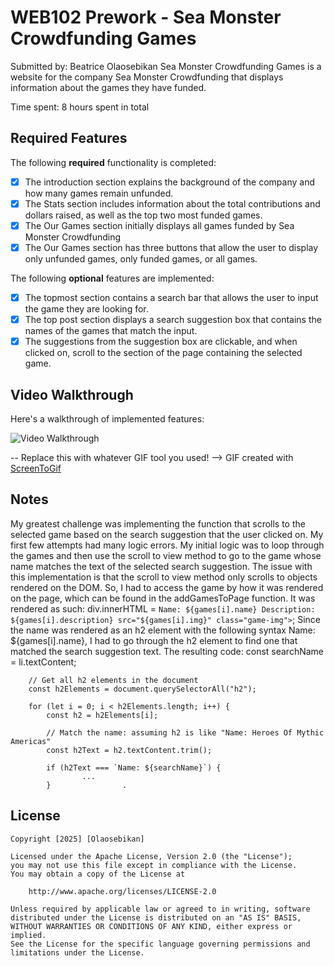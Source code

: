 # WEB102 Prework - Sea Monster Crowdfunding Games

Submitted by: Beatrice Olaosebikan
Sea Monster Crowdfunding Games is a website for the company Sea Monster Crowdfunding that displays information about the games they have funded.

Time spent: 8 hours spent in total

## Required Features

The following **required** functionality is completed:

* [x] The introduction section explains the background of the company and how many games remain unfunded.
* [x] The Stats section includes information about the total contributions and dollars raised, as well as the top two most funded games.
* [x] The Our Games section initially displays all games funded by Sea Monster Crowdfunding
* [x] The Our Games section has three buttons that allow the user to display only unfunded games, only funded games, or all games.

The following **optional** features are implemented:

* [x] The topmost section contains a search bar that allows the user to input the game they are looking for.
* [x] The top post section displays a search suggestion box that contains the names of the games that match the input.
* [x] The suggestions from the suggestion box are clickable, and when clicked on, scroll to the section of the page containing the selected game. 

## Video Walkthrough

Here's a walkthrough of implemented features:

<img src='walkthrough.gif' title='Video Walkthrough' width='' alt='Video Walkthrough' />

-- Replace this with whatever GIF tool you used! -->
GIF created with [ScreenToGif](https://www.screentogif.com/) 

## Notes

My greatest challenge was implementing the function that scrolls to the selected game based on the search suggestion that the user clicked on.
My first few attempts had many logic errors. My initial logic was to loop through the games and then use the scroll to view method to go to the game
whose name matches the text of the selected search suggestion. The issue with this implementation is that the scroll to view method only scrolls to objects
rendered on the DOM. So, I had to access the game by how it was rendered on the page, which can be found in the addGamesToPage function. It was rendered as
such:
 div.innerHTML = `
                        Name: ${games[i].name}
                        Description: ${games[i].description}
                        src="${games[i].img}" class="game-img">
                        `;
Since the name was rendered as an h2 element with the following syntax Name: ${games[i].name}, I had to go through the h2 element to find one that matched the
search suggestion text. The resulting code: 
            const searchName = li.textContent;

        // Get all h2 elements in the document
        const h2Elements = document.querySelectorAll("h2");

        for (let i = 0; i < h2Elements.length; i++) {
            const h2 = h2Elements[i];

            // Match the name: assuming h2 is like "Name: Heroes Of Mythic Americas"
            const h2Text = h2.textContent.trim();

            if (h2Text === `Name: ${searchName}`) {
                    ...
            }                .


## License

    Copyright [2025] [Olaosebikan]

    Licensed under the Apache License, Version 2.0 (the "License");
    you may not use this file except in compliance with the License.
    You may obtain a copy of the License at

        http://www.apache.org/licenses/LICENSE-2.0

    Unless required by applicable law or agreed to in writing, software
    distributed under the License is distributed on an "AS IS" BASIS,
    WITHOUT WARRANTIES OR CONDITIONS OF ANY KIND, either express or implied.
    See the License for the specific language governing permissions and
    limitations under the License.
